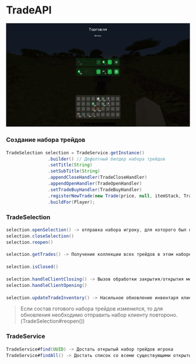 # TradeAPI

![](trade_selection_screenshot.png)

### Создание набора трейдов
```java
TradeSelection selection = TradeService.getInstance()
                .builder() // Дефолтный билдер набора трейдов
                .setTitle(String)
                .setSubTitle(String)
                .appendCloseHandler(TradeCloseHandler)
                .appendOpenHandler(TradeOpenHandler)
                .setTradeBuyHandler(TradeBuyHandler)
                .registerNewTrade(new Trade(price, null, itemStack, TradeState.BASIC))
                .buildFor(Player);
```

### TradeSelection
```java 
selection.openSelection() -> отправка набора игроку, для которого был он создан
selection.closeSelection()
selection.reopen()

selection.getTrades() -> Получение коллекции всех трейдов в этом наборе

selection.isClosed()

selection.handleClientClosing() -> Вызов обработки закрытия/открытия меню без самого закрытия/открытия этого меню
selection.handleClientOpening()

selection.updateTradeInventory() -> Насильное обновление инвентаря клиента. По дефолту обновляется каждый раз после покупки предмета
```

> Если состав готового набора трейдов изменился, то для обновления необходимо отправить набор клиенту повтороно. (TradeSelection#reopen())

### TradeService
```java
TradeService#find(UUID) -> Достать открытый набор трейдов игрока
TradeService#findAll() -> Достать список со всеми существующими открытыми наборами
```
